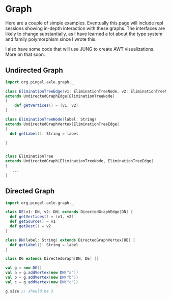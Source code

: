 
Graph
=====

Here are a couple of simple examples.
Eventually this page will include repl sessions showing in-depth interaction with these graphs.
The interfaces are likely to change substantially, as I have learned a lot about the 
type system and family polymorphism since I wrote this.

I also have some code that will use JUNG to create AWT visualizations.
More on that soon.

Undirected Graph
----------------

```scala
import org.pingel.axle.graph._

class EliminationTreeEdge(v1: EliminationTreeNode, v2: EliminationTreeNode)
extends UndirectedGraphEdge[EliminationTreeNode]
{
	def getVertices() = (v1, v2)
}

class EliminationTreeNode(label: String)
extends UndirectedGraphVertex[EliminationTreeEdge]
{
  def getLabel(): String = label

}


class EliminationTree
extends UndirectedGraph[EliminationTreeNode, EliminationTreeEdge]
{
   ...
}

```

Directed Graph
--------------

```scala
import org.pingel.axle.graph._

class DE(v1: DN, v2: DN) extends DirectedGraphEdge[DN] {
  def getVertices() = (v1, v2)
  def getSource() = v1
  def getDest() = v2
}

class DN(label: String) extends DirectedGraphVertex[DE] {
  def getLabel(): String = label
}

class DG extends DirectedGraph[DN, DE] {}

val g = new DG()
val a = g.addVertex(new DN("a"))
val b = g.addVertex(new DN("b"))
val c = g.addVertex(new DN("c"))

g.size // should be 3
```
